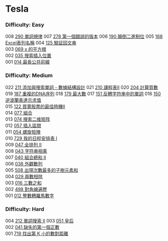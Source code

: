 # Tesla

### Difficulty: Easy

008 [290 單詞規律](./Tesla/290.md) 
007 [278 第一個錯誤的版本](./Tesla/278.md) 
006 [190 顛倒二進制位](./Tesla/190.md) 
005 [168 Excel表列名稱](./Tesla/168.md) 
004 [125 驗証回文串](./Tesla/125.md)  
003 [069 x 的平方根 ](./Tesla/069.md)  
002 [035 搜索插入位置](./Tesla/035.md)  
001 [014 最長公共前綴](./Tesla/014.md)  

### Difficulty: Medium

022 [211 添加與搜索單詞 - 數據結構設計](./Tesla/211.md)
021 [210 課程表II](./Tesla/210.md)
020 [204 計算質數](./Tesla/204.md)
019 [187 重複的DNA序列](./Tesla/187.md)
018 [179 最大數](./Tesla/179.md) 
017 [151 反轉字符串中的單詞](./Tesla/151.md) 
016 [150 逆波蘭表達示求值](./Tesla/150.md)  
015 [122 買賣股票的最佳時機II](./Tesla/122.md)  
014 [077 組合](./Tesla/077.md)  
013 [074 搜索二维矩阵](./Tesla/074.md)  
012 [057 插入區間](./Tesla/057.md)  
011 [054 螺旋矩陣](./Tesla/054.md)  
010 [729 我的日程安排表 I](./Tesla/729.md)  
009 [047 全排列 II](./Tesla/047.md)  
008 [043 字符串相乘](./Tesla/043.md)  
007 [040 組合總和 II](./Tesla/040.md)  
006 [038 外觀數列](./Tesla/038.md)  
005 [508 出現次數最多的子樹元素和](./Tesla/508.md)  
004 [029 兩數相除](./Tesla/029.md)  
003 [016 三數之和](./Tesla/016.md)  
002 [498 對角線遍歷](./Tesla/498.md)  
001 [012 整數轉羅馬數字](./Tesla/012.md)  

### Difficulty: Hard

004 [212 單詞搜索 II](./Tesla/212.md) 
003 [051 皇后](./Tesla/051.md)  
002 [041 缺失的第一個正數](./Tesla/041.md)  
001 [719 找出第 K 小的數對距離](./Tesla/719.md)
